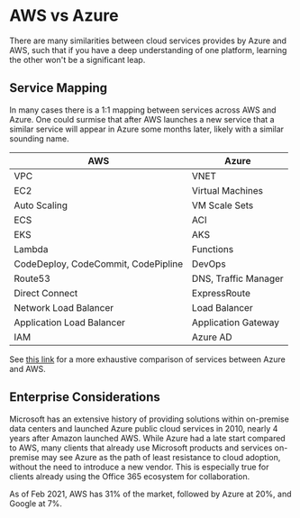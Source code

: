# AWS vs Azure

There are many similarities between cloud services provides by Azure and AWS, such that if you have a deep understanding of one platform, learning the other won't be a significant leap.

## Service Mapping

In many cases there is a 1:1 mapping between services across AWS and Azure. One could surmise that after AWS launches a new service that a similar service will appear in Azure some months later, likely with a similar sounding name.

| AWS | Azure |
| --- | --- |
| VPC | VNET |
| EC2 | Virtual Machines |
| Auto Scaling | VM Scale Sets |
| ECS | ACI |
| EKS | AKS |
| Lambda | Functions |
| CodeDeploy, CodeCommit, CodePipline | DevOps |
| Route53 | DNS, Traffic Manager |
| Direct Connect | ExpressRoute |
| Network Load Balancer | Load Balancer |
| Application Load Balancer | Application Gateway |
| IAM | Azure AD |

See [this link](https://docs.microsoft.com/en-us/azure/architecture/aws-professional/services) for a more exhaustive comparison of services between Azure and AWS.

## Enterprise Considerations

Microsoft has an extensive history of providing solutions within on-premise data centers and launched Azure public cloud services in 2010, nearly 4 years after Amazon launched AWS. While Azure had a late start compared to AWS, many clients that already use Microsoft products and services on-premise may see Azure as the path of least resistance to cloud adoption, without the need to introduce a new vendor. This is especially true for clients already using the Office 365 ecosystem for collaboration.

As of Feb 2021, AWS has 31% of the market, followed by Azure at 20%, and Google at 7%.
